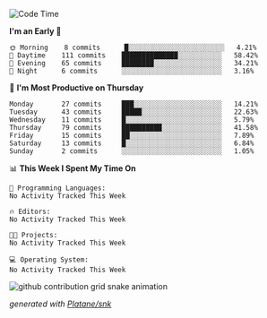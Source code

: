 <!--START_SECTION:waka-->
![Code Time](http://img.shields.io/badge/Code%20Time-51%20hrs%2014%20mins-blue)

**I'm an Early 🐤** 

```text
🌞 Morning    8 commits      █░░░░░░░░░░░░░░░░░░░░░░░░   4.21% 
🌆 Daytime    111 commits    ██████████████░░░░░░░░░░░   58.42% 
🌃 Evening    65 commits     ████████░░░░░░░░░░░░░░░░░   34.21% 
🌙 Night      6 commits      ░░░░░░░░░░░░░░░░░░░░░░░░░   3.16%

```
📅 **I'm Most Productive on Thursday** 

```text
Monday       27 commits     ███░░░░░░░░░░░░░░░░░░░░░░   14.21% 
Tuesday      43 commits     █████░░░░░░░░░░░░░░░░░░░░   22.63% 
Wednesday    11 commits     █░░░░░░░░░░░░░░░░░░░░░░░░   5.79% 
Thursday     79 commits     ██████████░░░░░░░░░░░░░░░   41.58% 
Friday       15 commits     ██░░░░░░░░░░░░░░░░░░░░░░░   7.89% 
Saturday     13 commits     █░░░░░░░░░░░░░░░░░░░░░░░░   6.84% 
Sunday       2 commits      ░░░░░░░░░░░░░░░░░░░░░░░░░   1.05%

```


📊 **This Week I Spent My Time On** 

```text
💬 Programming Languages: 
No Activity Tracked This Week

🔥 Editors: 
No Activity Tracked This Week

🐱‍💻 Projects: 
No Activity Tracked This Week

💻 Operating System: 
No Activity Tracked This Week

```


<!--END_SECTION:waka-->


<!--Snake Game-->
![github contribution grid snake animation](https://raw.githubusercontent.com/viggo-gascou/viggo-gascou/output/github-contribution-grid-snake.svg)

_generated with [Platane/snk](https://github.com/Platane/snk)_
<!--Snake Game-->

